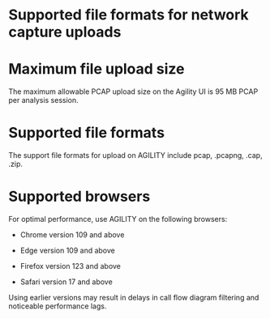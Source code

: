 # Supported file formats for network capture uploads

# Maximum file upload size

The maximum allowable PCAP upload size on the Agility UI is 95 MB PCAP
per analysis session.

# Supported file formats

The support file formats for upload on AGILITY include pcap, .pcapng,
.cap, .zip.

# Supported browsers

For optimal performance, use AGILITY on the following browsers:

-   Chrome version 109 and above

-   Edge version 109 and above

-   Firefox version 123 and above

-   Safari version 17 and above

Using earlier versions may result in delays in call flow diagram
filtering and noticeable performance lags.